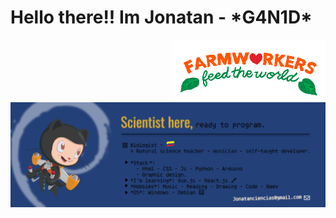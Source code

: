 <div align="rigth">
  <h1>Hello there!! Im Jonatan  - *G4N1D*</h1>
 </div>

 <div align="left">
  <img height="100" align="right" alt="gif" src="https://github.com/Jonatanciencias/Jonatanciencias/blob/0ca463b58204cd6cf31eb1ffd70df27b8ee58645/Farmer.gif"/>
 </div>

<img max-width="800" src="https://github.com/Jonatanciencias/Jonatanciencias/blob/360ef49dbbef24822393d34bf804e0a0e47d7fed/GitHub%20Banner.png"/>




